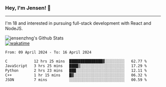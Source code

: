 ### Hey, I'm Jensen! 👋

---

I'm 18 and interested in pursuing full-stack development with React and NodeJS.

![jensenzhng's Github Stats](https://github-readme-stats.vercel.app/api?username=jensenzhng&theme=dark&show_icons=true&count_private=true)
<br />
[![wakatime](https://wakatime.com/badge/user/cbfc263d-3611-4e36-8278-8fad45fe3f62.svg)](https://wakatime.com/@cbfc263d-3611-4e36-8278-8fad45fe3f62)

<!--START_SECTION:waka-->

```txt
From: 09 April 2024 - To: 16 April 2024

C            12 hrs 25 mins  ███████████████▓░░░░░░░░░   62.77 %
JavaScript   3 hrs 25 mins   ████▒░░░░░░░░░░░░░░░░░░░░   17.29 %
Python       2 hrs 23 mins   ███░░░░░░░░░░░░░░░░░░░░░░   12.11 %
C++          1 hr 15 mins    █▓░░░░░░░░░░░░░░░░░░░░░░░   06.32 %
JSON         7 mins          ░░░░░░░░░░░░░░░░░░░░░░░░░   00.59 %
```

<!--END_SECTION:waka-->
